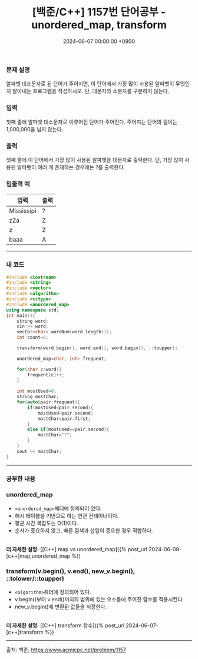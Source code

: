 ﻿---
layout: post
title:  "[백준/C++] 1157번 단어공부 - unordered_map, transform"
date:   "2024-06-07 00:00:00 +0900"
#last_modified_at: "2024-05-03 00:00:00 +0900"
categories: ["백준"]
tags: ["cpp", "브론즈1"]
---

### 문제 설명
알파벳 대소문자로 된 단어가 주어지면, 이 단어에서 가장 많이 사용된 알파벳이 무엇인지 알아내는 프로그램을 작성하시오. 단, 대문자와 소문자를 구분하지 않는다.

### 입력
첫째 줄에 알파벳 대소문자로 이루어진 단어가 주어진다. 주어지는 단어의 길이는 1,000,000을 넘지 않는다.

### 출력
첫째 줄에 이 단어에서 가장 많이 사용된 알파벳을 대문자로 출력한다. 단, 가장 많이 사용된 알파벳이 여러 개 존재하는 경우에는 ?를 출력한다.

### 입출력 예

| 입력 | 출력 |
| --- | --- |
| Mississipi | ? |
| zZa | Z |
| z | Z |
| baaa | A |

---

### 내 코드
```c++
#include <iostream>
#include <string>
#include <vector>
#include <algorithm>
#include <cctype>
#include <unordered_map>
using namespace std;
int main(){
    string word;
    cin >> word;
    vector<char> wordNum(word.length());
    int count=0;

    transform(word.begin(), word.end(), word.begin(), ::toupper);

    unordered_map<char, int> frequent;

    for(char c:word){
        frequent[c]++;
    }
    
    int mostUsed=0;
    string mostChar;
    for(auto&pair:frequent){
        if(mostUsed<pair.second){
            mostUsed=pair.second;
            mostChar=pair.first;
        }
        else if(mostUsed==pair.second){
            mostChar="?";
        }
    }
    cout << mostChar;
}
```
---

### 공부한 내용
### unordered_map
- `<unordered_map>`헤더에 정의되어 있다.
- 해시 테이블을 기반으로 하는 연관 컨테이너이다.
- 평균 시간 복잡도는 O(1)이다.
- 순서가 중요하지 않고, 빠른 검색과 삽입이 중요한 경우 적합하다.

<br/>**더 자세한 설명:** [[C++] map vs unordered_map]({% post_url 2024-06-08-[c++]map,unordered_map %})

### transform(v.begin(), v.end(), new_v.begin(), ::tolower/::toupper)
- `<algorithm>`헤더에 정의되어 있다.
- v.begin()부터 v.end()까지의 범위에 있는 요소들에 주어진 함수를 적용시킨다.
- new_v.begin()에 변환된 값들을 저장한다.

<br/>**더 자세한 설명:** [[C++] transform 함수]({% post_url 2024-06-07-[c++]transform %})

---

출처: 백준, https://www.acmicpc.net/problem/1157